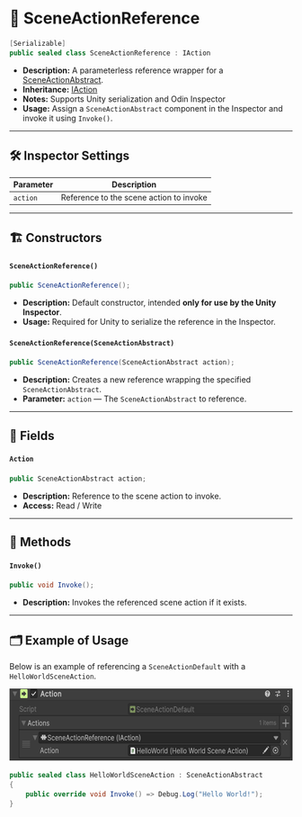 # 🧩 SceneActionReference

```csharp
[Serializable]
public sealed class SceneActionReference : IAction
```

- **Description:** A parameterless reference wrapper for a [SceneActionAbstract](SceneActionAbstract.md).
- **Inheritance:** [IAction](IAction.md)
- **Notes:** Supports Unity serialization and Odin Inspector
- **Usage:** Assign a `SceneActionAbstract` component in the Inspector and invoke it using `Invoke()`.

---

## 🛠 Inspector Settings

| Parameter | Description                             |
|-----------|-----------------------------------------|
| `action`  | Reference to the scene action to invoke |

---

## 🏗️ Constructors

#### `SceneActionReference()`

```csharp
public SceneActionReference();
```

- **Description:** Default constructor, intended **only for use by the Unity Inspector**.
- **Usage:** Required for Unity to serialize the reference in the Inspector.

#### `SceneActionReference(SceneActionAbstract)`

```csharp
public SceneActionReference(SceneActionAbstract action);
```

- **Description:** Creates a new reference wrapping the specified `SceneActionAbstract`.
- **Parameter:** `action` — The `SceneActionAbstract` to reference.

---

## 🧱 Fields

#### `Action`

```csharp
public SceneActionAbstract action;
```

- **Description:** Reference to the scene action to invoke.
- **Access:** Read / Write

---

## 🏹 Methods

#### `Invoke()`

```csharp
public void Invoke();
```

- **Description:** Invokes the referenced scene action if it exists.

---

## 🗂 Example of Usage

Below is an example of referencing a `SceneActionDefault` with a `HelloWorldSceneAction`.

<img src="../../Images/SceneActionReference.png" alt="SceneActionReference non-generic example" width="" height="128">

```csharp
public sealed class HelloWorldSceneAction : SceneActionAbstract
{
    public override void Invoke() => Debug.Log("Hello World!");
}
```